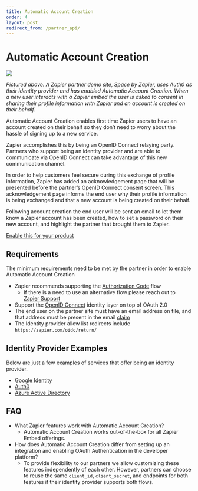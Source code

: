 ```yaml
---
title: Automatic Account Creation
order: 4
layout: post
redirect_from: /partner_api/
---
```


# Automatic Account Creation
![](https://cdn.zappy.app/e45cd24ed1fbd687a7294bb956440c6e.gif)

*Pictured above: A Zapier partner demo site, Space by Zapier, uses Auth0 as their identity provider and has enabled Automatic Account Creation.  When a new user interacts with a Zapier embed the user is asked to consent in sharing their profile information with Zapier and an account is created on their behalf.*

Automatic Account Creation enables first time Zapier users to have an account created on their behalf so they don’t need to worry about the hassle of signing up to a new service.

Zapier accomplishes this by being an OpenID Connect relaying party.  Partners who support being an identity provider and are able to communicate via OpenID Connect can take advantage of this new communication channel.

In order to help customers feel secure during this exchange of profile information, Zapier has added an acknowledgement page that will be presented before the partner’s OpenID Connect consent screen.  This acknowledgement page informs the end user why their profile information is being exchanged and that a new account is being created on their behalf.

Following account creation the end user will be sent an email to let them know a Zapier account has been created, how to set a password on their new account, and highlight the partner that brought them to Zapier.

[Enable this for your product](https://zapier.typeform.com/to/OlPloIcW/?utm_source=zapier_marketing_website&utm_medium=embed_experience&utm_campaign=solutions_marketing_page)

## Requirements

The minimum requirements need to be met by the partner in order to enable Automatic Account Creation
- Zapier recommends supporting the [Authorization Code](https://auth0.com/docs/get-started/authentication-and-authorization-flow/authorization-code-flow) flow
  - If there is a need to use an alternative flow please reach out to [Zapier Support](mailto:partners@zapier.com)
- Support the [OpenID Connect](https://auth0.com/docs/authenticate/protocols/openid-connect-protocol) identity layer on top of OAuth 2.0
- The end user on the partner site must have an email address on file, and that address must be present in the email [claim](https://openid.net/specs/openid-connect-core-1_0.html#ScopeClaims)
- The Identity provider allow list redirects include `https://zapier.com/oidc/return/`

## Identity Provider Examples

Below are just a few examples of services that offer being an identity provider.

- [Google Identity](https://developers.google.com/identity/protocols/oauth2/openid-connect)
- [Auth0](https://auth0.com/docs/authenticate/protocols/openid-connect-protocol)
- [Azure Active Directory](https://docs.microsoft.com/en-us/azure/active-directory/develop/v2-protocols-oidc)

## FAQ

- What Zapier features work with Automatic Account Creation?
  - Automatic Account Creation works out-of-the-box for all Zapier Embed offerings.
- How does Automatic Account Creation differ from setting up an integration and enabling OAuth Authentication in the developer platform?
  - To provide flexibility to our partners we allow customizing these features independently of each other.  However, partners can choose to reuse the same `client_id`, `client_secret`, and endpoints for both features if their identity provider supports both flows.